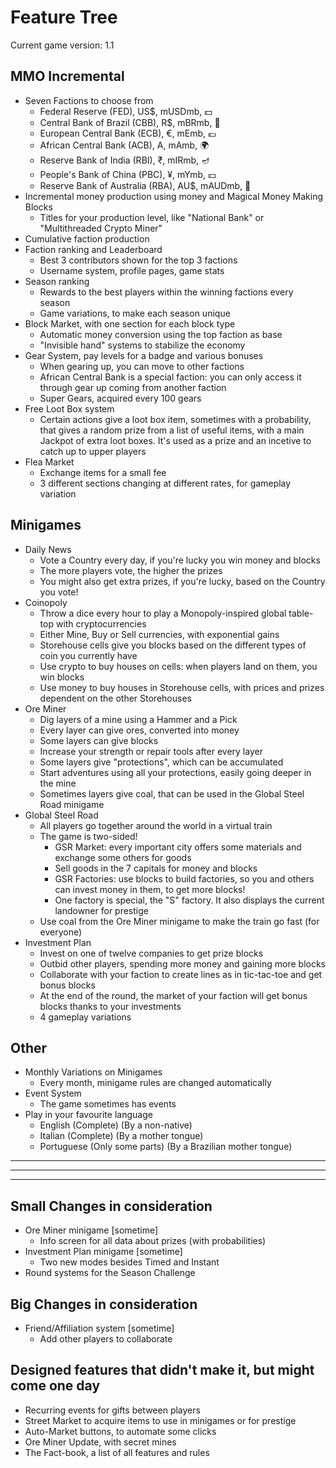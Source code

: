 # Feature Tree

Current game version: 1.1

## MMO Incremental
- Seven Factions to choose from
  - Federal Reserve (FED), US$, mUSDmb, 💵
  - Central Bank of Brazil (CBB), R$, mBRmb, 🐊
  - European Central Bank (ECB), €, mEmb, 💶
  - African Central Bank (ACB), A, mAmb, 🌍
  - Reserve Bank of India (RBI), ₹, mIRmb, 🪔
  - People's Bank of China (PBC), ¥, mYmb, 💴
  - Reserve Bank of Australia (RBA), AU$, mAUDmb, 🌊
- Incremental money production using money and Magical Money Making Blocks
  - Titles for your production level, like "National Bank" or "Multithreaded Crypto Miner"
- Cumulative faction production
- Faction ranking and Leaderboard
  - Best 3 contributors shown for the top 3 factions
  - Username system, profile pages, game stats
- Season ranking
  - Rewards to the best players within the winning factions every season
  - Game variations, to make each season unique
- Block Market, with one section for each block type
  - Automatic money conversion using the top faction as base
  - "Invisible hand" systems to stabilize the economy
- Gear System, pay levels for a badge and various bonuses
  - When gearing up, you can move to other factions
  - African Central Bank is a special faction: you can only access it through gear up coming from another faction
  - Super Gears, acquired every 100 gears
- Free Loot Box system
  - Certain actions give a loot box item, sometimes with a probability, that gives a random prize from a list of useful items, with a main Jackpot of extra loot boxes. It's used as a prize and an incetive to catch up to upper players
- Flea Market
  - Exchange items for a small fee
  - 3 different sections changing at different rates, for gameplay variation

## Minigames
- Daily News
  - Vote a Country every day, if you're lucky you win money and blocks
  - The more players vote, the higher the prizes
  - You might also get extra prizes, if you're lucky, based on the Country you vote!
- Coinopoly
  - Throw a dice every hour to play a Monopoly-inspired global table-top with cryptocurrencies
  - Either Mine, Buy or Sell currencies, with exponential gains
  - Storehouse cells give you blocks based on the different types of coin you currently have
  - Use crypto to buy houses on cells: when players land on them, you win blocks
  - Use money to buy houses in Storehouse cells, with prices and prizes dependent on the other Storehouses
- Ore Miner
  - Dig layers of a mine using a Hammer and a Pick
  - Every layer can give ores, converted into money
  - Some layers can give blocks
  - Increase your strength or repair tools after every layer
  - Some layers give "protections", which can be accumulated
  - Start adventures using all your protections, easily going deeper in the mine
  - Sometimes layers give coal, that can be used in the Global Steel Road minigame
- Global Steel Road
  - All players go together around the world in a virtual train
  - The game is two-sided!
    - GSR Market: every important city offers some materials and exchange some others for goods
    - Sell goods in the 7 capitals for money and blocks
    - GSR Factories: use blocks to build factories, so you and others can invest money in them, to get more blocks!
    - One factory is special, the "S" factory. It also displays the current landowner for prestige
  - Use coal from the Ore Miner minigame to make the train go fast (for everyone)
- Investment Plan
  - Invest on one of twelve companies to get prize blocks
  - Outbid other players, spending more money and gaining more blocks
  - Collaborate with your faction to create lines as in tic-tac-toe and get bonus blocks
  - At the end of the round, the market of your faction will get bonus blocks thanks to your investments
  - 4 gameplay variations

## Other
- Monthly Variations on Minigames
  - Every month, minigame rules are changed automatically
- Event System
  - The game sometimes has events
- Play in your favourite language
  - English (Complete) (By a non-native)
  - Italian (Complete) (By a mother tongue)
  - Portuguese (Only some parts) (By a Brazilian mother tongue)

_______________________________________________________________________________
_______________________________________________________________________________
_______________________________________________________________________________

## Small Changes in consideration
- Ore Miner minigame [sometime]
  - Info screen for all data about prizes (with probabilities)
- Investment Plan minigame [sometime]
  - Two new modes besides Timed and Instant
- Round systems for the Season Challenge


## Big Changes in consideration
- Friend/Affiliation system [sometime]
    - Add other players to collaborate

## Designed features that didn't make it, but might come one day
- Recurring events for gifts between players
- Street Market to acquire items to use in minigames or for prestige
- Auto-Market buttons, to automate some clicks
- Ore Miner Update, with secret mines
- The Fact-book, a list of all features and rules
